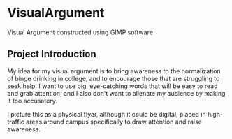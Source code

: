 # VisualArgument

Visual Argument constructed using GIMP software

## Project Introduction

My idea for my visual argument is to bring awareness to the normalization of binge drinking in college, and to encourage those that are struggling to seek help. I want to use big, eye-catching words that will be easy to read and grab attention, and I also don't want to alienate my audience by making it too accusatory. 

I picture this as a physical flyer, although it could be digital, placed in high-traffic areas around campus specifically to draw attention and raise awareness.
